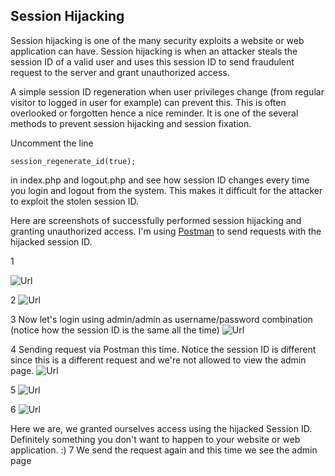 ## Session Hijacking
Session hijacking is one of the many security exploits a website or web application can have. Session hijacking is when an attacker steals the session ID of a valid user and uses this session ID to send fraudulent request to the server and grant unauthorized access.

A simple session ID regeneration when user privileges change (from regular visitor to logged in user for example) can prevent this. This is often overlooked or forgotten hence a nice reminder. It is one of the several methods to prevent session hijacking and session fixation.

Uncomment the line

    session_regenerate_id(true);
    
in index.php and logout.php and see how session ID changes every time you login and logout from the system. This makes it difficult for the attacker to exploit the stolen session ID.

Here are screenshots of successfully performed session hijacking and granting unauthorized access. I'm using <a href="https://www.getpostman.com/" target="_blank">Postman</a> to send requests with the hijacked session ID.

1

![Url](https://i.imgur.com/LiG9Z8H.png)

2
![Url](https://i.imgur.com/Du6R2hZ.png)

3 Now let's login using admin/admin as username/password combination (notice how the session ID is the same all the time)
![Url](https://i.imgur.com/wpOfNJY.png)

4 Sending request via Postman this time. Notice the session ID is different since this is a different request and we're not allowed to view the admin page.
![Url](https://i.imgur.com/1eSAeBL.png)

5 
![Url](https://i.imgur.com/9ZawDj2.png)

6 
![Url](https://i.imgur.com/ie2qZmJ.png)

Here we are, we granted ourselves access using the hijacked Session ID. Definitely something you don't want to happen to your website or web application. :)
7 We send the request again and this time we see the admin page
